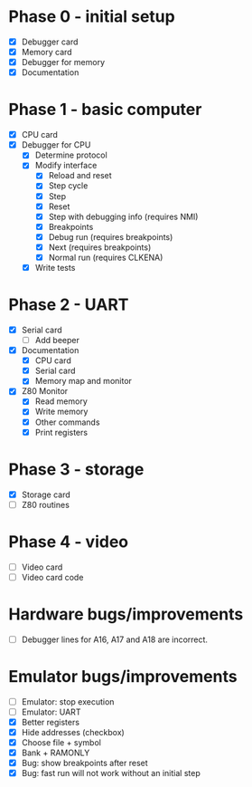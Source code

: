 # Phase 0 - initial setup

- [x] Debugger card
- [x] Memory card
- [x] Debugger for memory
- [x] Documentation

# Phase 1 - basic computer

- [x] CPU card
- [x] Debugger for CPU
  - [x] Determine protocol
  - [x] Modify interface
    - [x] Reload and reset
    - [x] Step cycle
    - [x] Step
    - [x] Reset
    - [x] Step with debugging info (requires NMI)
    - [x] Breakpoints
    - [x] Debug run (requires breakpoints)
    - [x] Next (requires breakpoints)
    - [x] Normal run (requires CLKENA)
  - [x] Write tests

# Phase 2 - UART

- [x] Serial card
  - [ ] Add beeper
- [x] Documentation
  - [x] CPU card
  - [x] Serial card
  - [x] Memory map and monitor
- [x] Z80 Monitor
  - [x] Read memory
  - [x] Write memory
  - [x] Other commands
  - [x] Print registers

# Phase 3 - storage

- [x] Storage card
- [ ] Z80 routines

# Phase 4 - video

- [ ] Video card
- [ ] Video card code

# Hardware bugs/improvements

- [ ] Debugger lines for A16, A17 and A18 are incorrect.

# Emulator bugs/improvements

- [ ] Emulator: stop execution
- [ ] Emulator: UART
- [x] Better registers
- [x] Hide addresses (checkbox)
- [x] Choose file + symbol
- [x] Bank + RAMONLY
- [x] Bug: show breakpoints after reset
- [x] Bug: fast run will not work without an initial step
